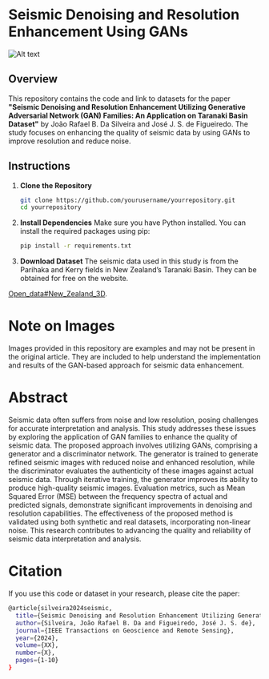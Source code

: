 # Seismic Denoising and Resolution Enhancement Using GANs
![Alt text](Images/sr_gan_pari_inl_461_v3.png)
## Overview
This repository contains the code and link to datasets for the paper **"Seismic Denoising and Resolution Enhancement Utilizing Generative Adversarial Network (GAN) Families: An Application on Taranaki Basin Dataset"** by João Rafael B. Da Silveira and José J. S. de Figueiredo. The study focuses on enhancing the quality of seismic data by using GANs to improve resolution and reduce noise.

## Instructions

1. **Clone the Repository**
   ```bash
   git clone https://github.com/yourusername/yourrepository.git
   cd yourrepository
2. **Install Dependencies**
Make sure you have Python installed. You can install the required packages using pip:
   ```bash
   pip install -r requirements.txt
3. **Download Dataset**
The seismic data used in this study is from the Parihaka and Kerry fields in New Zealand’s Taranaki Basin. They can be obtained for free on the website.

[Open_data#New_Zealand_3D](https://wiki.seg.org/wiki/Open_data#New_Zealand_3D).

# Note on Images
Images provided in this repository are examples and may not be present in the original article. They are included to help understand the implementation and results of the GAN-based approach for seismic data enhancement.

# Abstract
Seismic data often suffers from noise and low resolution, posing challenges for accurate interpretation and analysis. This study addresses these issues by exploring the application of GAN families to enhance the quality of seismic data. The proposed approach involves utilizing GANs, comprising a generator and a discriminator network. The generator is trained to generate refined seismic images with reduced noise and enhanced resolution, while the discriminator evaluates the authenticity of these images against actual seismic data. Through iterative training, the generator improves its ability to produce high-quality seismic images. Evaluation metrics, such as Mean Squared Error (MSE) between the frequency spectra of actual and predicted signals, demonstrate significant improvements in denoising and resolution capabilities. The effectiveness of the proposed method is validated using both synthetic and real datasets, incorporating non-linear noise. This research contributes to advancing the quality and reliability of seismic data interpretation and analysis.

# Citation
If you use this code or dataset in your research, please cite the paper:
   ```bash
   @article{silveira2024seismic,
     title={Seismic Denoising and Resolution Enhancement Utilizing Generative Adversarial Network (GAN) Families: An Application on Taranaki Basin Dataset},
     author={Silveira, João Rafael B. Da and Figueiredo, José J. S. de},
     journal={IEEE Transactions on Geoscience and Remote Sensing},
     year={2024},
     volume={XX},
     number={X},
     pages={1-10}
   }
